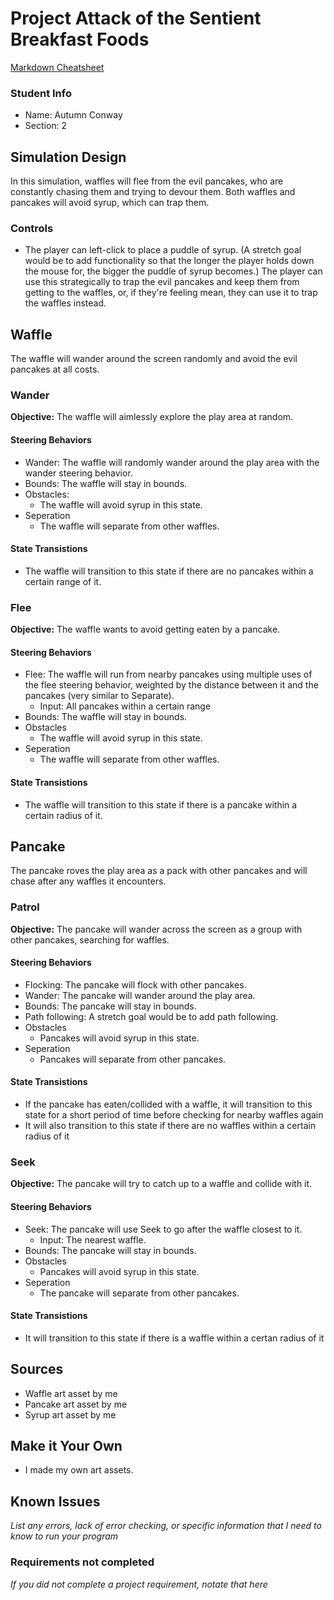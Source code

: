 # Project Attack of the Sentient Breakfast Foods

[Markdown Cheatsheet](https://github.com/adam-p/markdown-here/wiki/Markdown-Here-Cheatsheet)


### Student Info

-   Name: Autumn Conway
-   Section: 2

## Simulation Design

In this simulation, waffles will flee from the evil pancakes, who are constantly chasing them and trying to devour them. Both waffles and pancakes will avoid syrup, which can trap them.

### Controls

- The player can left-click to place a puddle of syrup. (A stretch goal would be to add functionality so that the longer the player holds down the mouse for, the bigger the puddle of syrup becomes.) The player can use this strategically to trap the evil pancakes and keep them from getting to the waffles, or, if they're feeling mean, they can use it to trap the waffles instead.

## Waffle

The waffle will wander around the screen randomly and avoid the evil pancakes at all costs.

### Wander

**Objective:** The waffle will aimlessly explore the play area at random.

#### Steering Behaviors

- Wander: The waffle will randomly wander around the play area with the wander steering behavior.
- Bounds: The waffle will stay in bounds.
- Obstacles:
    - The waffle will avoid syrup in this state.
- Seperation
    - The waffle will separate from other waffles.
   
#### State Transistions

- The waffle will transition to this state if there are no pancakes within a certain range of it.
   
### Flee

**Objective:** The waffle wants to avoid getting eaten by a pancake.

#### Steering Behaviors

- Flee: The waffle will run from nearby pancakes using multiple uses of the flee steering behavior, weighted by the distance between it and the pancakes (very similar to Separate).
    - Input: All pancakes within a certain range
- Bounds: The waffle will stay in bounds.
- Obstacles
    - The waffle will avoid syrup in this state.
- Seperation
    - The waffle will separate from other waffles.
   
#### State Transistions

- The waffle will transition to this state if there is a pancake within a certain radius of it.

## Pancake

The pancake roves the play area as a pack with other pancakes and will chase after any waffles it encounters.

### Patrol

**Objective:** The pancake will wander across the screen as a group with other pancakes, searching for waffles.

#### Steering Behaviors

- Flocking: The pancake will flock with other pancakes.
- Wander: The pancake will wander around the play area.
- Bounds: The pancake will stay in bounds.
- Path following: A stretch goal would be to add path following.
- Obstacles
    - Pancakes will avoid syrup in this state.
- Seperation
    - Pancakes will separate from other pancakes.
   
#### State Transistions

- If the pancake has eaten/collided with a waffle, it will transition to this state for a short period of time before checking for nearby waffles again
- It will also transition to this state if there are no waffles within a certain radius of it
   
### Seek

**Objective:** The pancake will try to catch up to a waffle and collide with it.

#### Steering Behaviors

- Seek: The pancake will use Seek to go after the waffle closest to it.
    - Input: The nearest waffle. 
- Bounds: The pancake will stay in bounds.
- Obstacles
    - Pancakes will avoid syrup in this state.
- Seperation
    - The pancake will separate from other pancakes.   

#### State Transistions

- It will transition to this state if there is a waffle within a certan radius of it

## Sources

-   Waffle art asset by me
-   Pancake art asset by me
-   Syrup art asset by me

## Make it Your Own

- I made my own art assets.

## Known Issues

_List any errors, lack of error checking, or specific information that I need to know to run your program_

### Requirements not completed

_If you did not complete a project requirement, notate that here_

